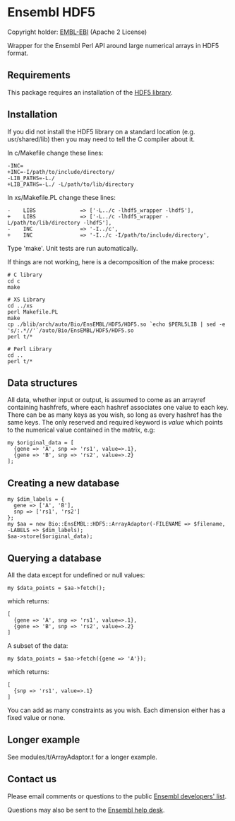 Ensembl HDF5
============

Copyright holder: [EMBL-EBI](http://www.ebi.ac.uk) (Apache 2 License)

Wrapper for the Ensembl Perl API around large numerical arrays in HDF5 format.

Requirements
------------

This package requires an installation of the [HDF5 library](https://www.hdfgroup.org/HDF5/).

Installation
------------

If you did not install the HDF5 library on a standard location (e.g. usr/shared/lib) then you may need to tell the C compiler about it. 

In c/Makefile change these lines:
```
-INC=
+INC=-I/path/to/include/directory/
-LIB_PATHS=-L./
+LIB_PATHS=-L./ -L/path/to/lib/directory
```

In xs/Makefile.PL change these lines:
```
-    LIBS              => ['-L../c -lhdf5_wrapper -lhdf5'],
+    LIBS              => ['-L../c -lhdf5_wrapper -L/path/to/lib/directory -lhdf5'],
-    INC               => '-I../c',
+    INC               => '-I../c -I/path/to/include/directory',
```

Type 'make'. Unit tests are run automatically.

If things are not working, here is a decomposition of the make process:
```
# C library
cd c
make

# XS Library
cd ../xs
perl Makefile.PL
make
cp ./blib/arch/auto/Bio/EnsEMBL/HDF5/HDF5.so `echo $PERL5LIB | sed -e 's/:.*//'`/auto/Bio/EnsEMBL/HDF5/HDF5.so
perl t/*

# Perl Library
cd ..
perl t/*
```

Data structures
---------------

All data, whether input or output, is assumed to come as an arrayref containing hashfrefs, where each hashref associates one value to each key. There can be as many keys as you wish, so long as every hashref has the same keys. The only reserved and required keyword is _value_ which points to the numerical value contained in the matrix, e.g:

```
my $original_data = [
  {gene => 'A', snp => 'rs1', value=>.1},
  {gene => 'B', snp => 'rs2', value=>.2}
];
```

Creating a new database
-----------------------

```
my $dim_labels = {
  gene => ['A', 'B'],
  snp => ['rs1', 'rs2']
};
my $aa = new Bio::EnsEMBL::HDF5::ArrayAdaptor(-FILENAME => $filename, -LABELS => $dim_labels);
$aa->store($original_data);
```

Querying a database
-------------------

All the data except for undefined or null values:
```
my $data_points = $aa->fetch();
```
which returns:
```
[
  {gene => 'A', snp => 'rs1', value=>.1},
  {gene => 'B', snp => 'rs2', value=>.2}
]
```

A subset of the data:
```
my $data_points = $aa->fetch({gene => 'A'});
```
which returns:
```
[
  {snp => 'rs1', value=>.1}
]
```

You can add as many constraints as you wish. Each dimension either has a fixed value or none.

Longer example
--------------

See modules/t/ArrayAdaptor.t for a longer example.

Contact us
----------

Please email comments or questions to the public [Ensembl developers' list](http://lists.ensembl.org/mailman/listinfo/dev).

Questions may also be sent to the [Ensembl help desk](http://www.ensembl.org/Help/Contact).
